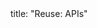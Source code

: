 <frontmatter>
title: "Reuse: APIs"
</frontmatter>

<include src="container-inPage-asFlat.md" boilerplate />